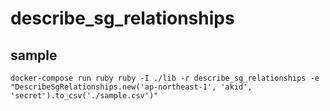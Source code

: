 # describe_sg_relationships

## sample
```
docker-compose run ruby ruby -I ./lib -r describe_sg_relationships -e "DescribeSgRelationships.new('ap-northeast-1', 'akid', 'secret').to_csv('./sample.csv')"
```
